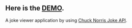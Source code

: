 
## Here is the [DEMO](https://joke-norris-fatihsamur.vercel.app/).

A joke viewer application by using [Chuck Norris Joke API](https://api.chucknorris.io/).

